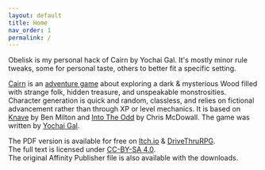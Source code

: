 ```yaml
---
layout: default
title: Home
nav_order: 1
permalink: /
---
```


Obelisk is my personal hack of Cairn by Yochai Gal. It's mostly minor rule tweaks, some for personal taste, others to better fit a specific setting.

[Cairn](https://cairnrpg.com) is an [adventure game](http://questingblog.com/adventure-game-vs-osr) about exploring a dark & mysterious Wood filled with strange folk, hidden treasure, and unspeakable monstrosities. Character generation is quick and random, classless, and relies on fictional advancement rather than through XP or level mechanics. It is based on [Knave](https://www.drivethrurpg.com/product/250888/Knave) by Ben Milton and [Into The Odd](https://chrismcdee.itch.io/electric-bastionland) by Chris McDowall. The game was written by [Yochai Gal](https://newschoolrevolution.com).

The PDF version is available for free on [Itch.io](https://yochaigal.itch.io/cairn) & [DriveThruRPG](https://www.drivethrurpg.com/product/330809/Cairn).  
The full text is licensed under [CC-BY-SA 4.0](https://creativecommons.org/licenses/by-sa/4.0/).  
The original Affinity Publisher file is also available with the downloads.

<p></p>

<!-- [![Alt text]({{ site.baseurl }}/img/cairn.svg "Click to embiggen"){:height="50%" width="50%"}]({{ site.baseurl }}/img/cairn.svg) -->
